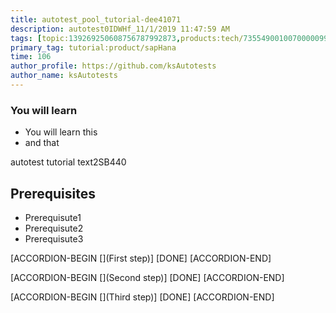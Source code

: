 ```yaml
---
title: autotest_pool_tutorial-dee41071
description: autotest0IDWHf_11/1/2019 11:47:59 AM
tags: [topic:139269250608756787992873,products:tech/73554900100700000996,tutorial:experience/advanced]
primary_tag: tutorial:product/sapHana
time: 106
author_profile: https://github.com/ksAutotests
author_name: ksAutotests
---
```

### You will learn
- You will learn this
- and that

autotest tutorial text2SB440

## Prerequisites
- Prerequisute1
- Prerequisute2
- Prerequisute3

[ACCORDION-BEGIN [](First step)]
[DONE]
[ACCORDION-END]

[ACCORDION-BEGIN [](Second step)]
[DONE]
[ACCORDION-END]

[ACCORDION-BEGIN [](Third step)]
[DONE]
[ACCORDION-END]

